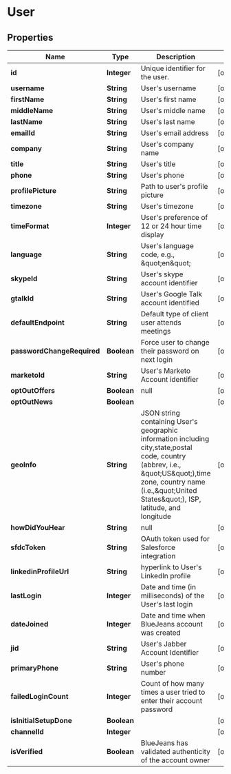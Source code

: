 
# User

## Properties
Name | Type | Description | Notes
------------ | ------------- | ------------- | -------------
**id** | **Integer** | Unique identifier for the user. |  [optional]
**username** | **String** | User&#39;s username |  [optional]
**firstName** | **String** | User&#39;s first name |  [optional]
**middleName** | **String** | User&#39;s middle name |  [optional]
**lastName** | **String** | User&#39;s last name |  [optional]
**emailId** | **String** | User&#39;s email address |  [optional]
**company** | **String** | User&#39;s company name |  [optional]
**title** | **String** | User&#39;s title |  [optional]
**phone** | **String** | User&#39;s phone |  [optional]
**profilePicture** | **String** | Path to user&#39;s profile picture |  [optional]
**timezone** | **String** | User&#39;s timezone |  [optional]
**timeFormat** | **Integer** | User&#39;s preference of 12 or 24 hour time display |  [optional]
**language** | **String** | User&#39;s language code, e.g., \&quot;en\&quot; |  [optional]
**skypeId** | **String** | User&#39;s skype account identifier |  [optional]
**gtalkId** | **String** | User&#39;s Google Talk account identified |  [optional]
**defaultEndpoint** | **String** | Default type of client user attends meetings |  [optional]
**passwordChangeRequired** | **Boolean** | Force user to change their password on next login |  [optional]
**marketoId** | **String** | User&#39;s Marketo Account identifier |  [optional]
**optOutOffers** | **Boolean** | null |  [optional]
**optOutNews** | **Boolean** |  |  [optional]
**geoInfo** | **String** | JSON string containing User&#39;s geographic information including city,state,postal code, country (abbrev, i.e., \&quot;US\&quot;),time zone, country name (i.e.,\&quot;United States\&quot;), ISP, latitude, and longitude |  [optional]
**howDidYouHear** | **String** | null |  [optional]
**sfdcToken** | **String** | OAuth token used for Salesforce integration |  [optional]
**linkedinProfileUrl** | **String** | hyperlink to User&#39;s LinkedIn profile |  [optional]
**lastLogin** | **Integer** | Date and time (in milliseconds) of the User&#39;s last login |  [optional]
**dateJoined** | **Integer** | Date and time when BlueJeans account was created |  [optional]
**jid** | **String** | User&#39;s Jabber Account Identifier |  [optional]
**primaryPhone** | **String** | User&#39;s phone number |  [optional]
**failedLoginCount** | **Integer** | Count of how many times a user tried to enter their account password |  [optional]
**isInitialSetupDone** | **Boolean** |  |  [optional]
**channelId** | **Integer** |  |  [optional]
**isVerified** | **Boolean** | BlueJeans has validated authenticity of the account owner |  [optional]



